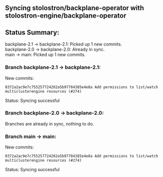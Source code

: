 ## Syncing stolostron/backplane-operator with stolostron-engine/backplane-operator

## Status Summary:

backplane-2.1 -> backplane-2.1: Picked up 1 new commits.  
backplane-2.0 -> backplane-2.0: Already in sync.  
main -> main: Picked up 1 new commits.  

### Branch backplane-2.1 -> backplane-2.1:

New commits:

```
0372a2ac9e7c755257724202a5b97784385e4e8a Add permissions to list/watch multiclusterengine resources (#274)
```

Status: Syncing successful

### Branch backplane-2.0 -> backplane-2.0:

Branches are already in sync, nothing to do.

### Branch main -> main:

New commits:

```
0372a2ac9e7c755257724202a5b97784385e4e8a Add permissions to list/watch multiclusterengine resources (#274)
```

Status: Syncing successful
